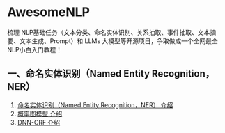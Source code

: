 # AwesomeNLP


梳理 NLP基础任务（文本分类、命名实体识别、关系抽取、事件抽取、文本摘要、文本生成、Prompt）和 LLMs 大模型等开源项目，争取做成一个全网最全NLP小白入门教程！

## 一、命名实体识别（Named Entity Recognition，NER） 

1. [命名实体识别（Named Entity Recognition，NER） 介绍](ner/introduction.md)
2. [概率图模型 介绍](ner/crf/readme.md)
3. [DNN-CRF 介绍](ner/DNN/readme.md)

